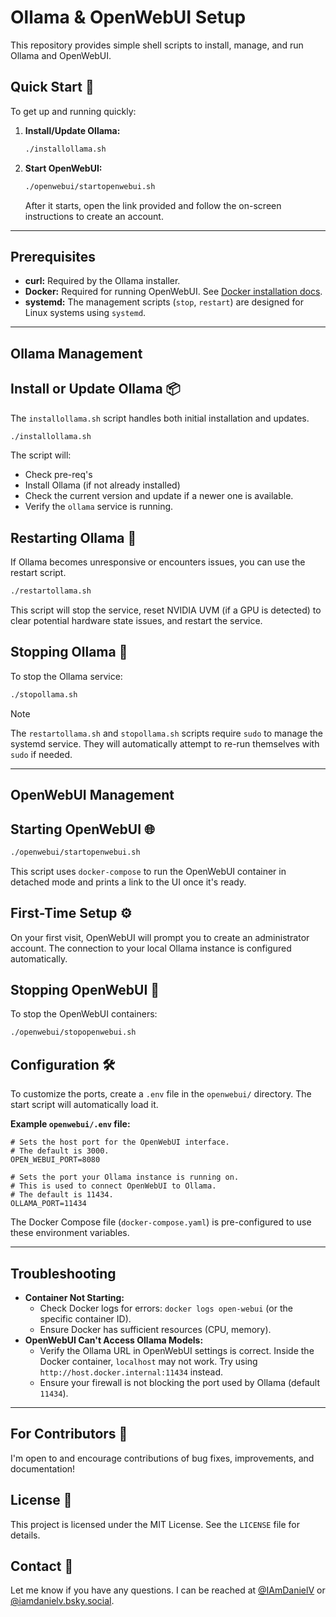 # Ollama & OpenWebUI Setup

This repository provides simple shell scripts to install, manage, and run Ollama and OpenWebUI.

## Quick Start 🚀

To get up and running quickly:

1. **Install/Update Ollama:**

    ```bash
    ./installollama.sh
    ```

2. **Start OpenWebUI:**

    ```bash
    ./openwebui/startopenwebui.sh
    ```

    After it starts, open the link provided and follow the on-screen instructions to create an account.

---

## Prerequisites

* **curl:** Required by the Ollama installer.
* **Docker:** Required for running OpenWebUI. See [Docker installation docs](https://docs.docker.com/get-docker/).
* **systemd:** The management scripts (`stop`, `restart`) are designed for Linux systems using `systemd`.

---

## Ollama Management

## Install or Update Ollama 📦

The `installollama.sh` script handles both initial installation and updates.

```bash
./installollama.sh
```

The script will:

* Check pre-req's
* Install Ollama (if not already installed)
* Check the current version and update if a newer one is available.
* Verify the `ollama` service is running.

## Restarting Ollama 🔄

If Ollama becomes unresponsive or encounters issues, you can use the restart script.

```bash
./restartollama.sh
```

This script will stop the service, reset NVIDIA UVM (if a GPU is detected) to clear potential hardware state issues, and restart the service.

## Stopping Ollama 🛑

To stop the Ollama service:

```bash
./stopollama.sh
```

> [!NOTE]
> The `restartollama.sh` and `stopollama.sh` scripts require `sudo` to manage the systemd service. They will automatically attempt to re-run themselves with `sudo` if needed.

---

## OpenWebUI Management

## Starting OpenWebUI 🌐

```bash
./openwebui/startopenwebui.sh
```

This script uses `docker-compose` to run the OpenWebUI container in detached mode and prints a link to the UI once it's ready.

## First-Time Setup ⚙️

On your first visit, OpenWebUI will prompt you to create an administrator account. The connection to your local Ollama instance is configured automatically.

## Stopping OpenWebUI 🛑

To stop the OpenWebUI containers:

```bash
./openwebui/stopopenwebui.sh
```

## Configuration 🛠️

To customize the ports, create a `.env` file in the `openwebui/` directory. The start script will automatically load it.

**Example `openwebui/.env` file:**

```env
# Sets the host port for the OpenWebUI interface.
# The default is 3000.
OPEN_WEBUI_PORT=8080

# Sets the port your Ollama instance is running on.
# This is used to connect OpenWebUI to Ollama.
# The default is 11434.
OLLAMA_PORT=11434
```

The Docker Compose file (`docker-compose.yaml`) is pre-configured to use these environment variables.

---

## Troubleshooting

* **Container Not Starting:**
  * Check Docker logs for errors: `docker logs open-webui` (or the specific container ID).
  * Ensure Docker has sufficient resources (CPU, memory).
* **OpenWebUI Can't Access Ollama Models:**
  * Verify the Ollama URL in OpenWebUI settings is correct. Inside the Docker container, `localhost` may not work. Try using `http://host.docker.internal:11434` instead.
  * Ensure your firewall is not blocking the port used by Ollama (default `11434`).

---

## For Contributors 🤝

I'm open to and encourage contributions of bug fixes, improvements, and documentation!

## License 📜

This project is licensed under the MIT License. See the `LICENSE` file for details.

## Contact 📧

Let me know if you have any questions. I can be reached at [@IAmDanielV](https://twitter.com/IAmDanielV) or [@iamdanielv.bsky.social](https://bsky.app/profile/iamdanielv.bsky.social).
